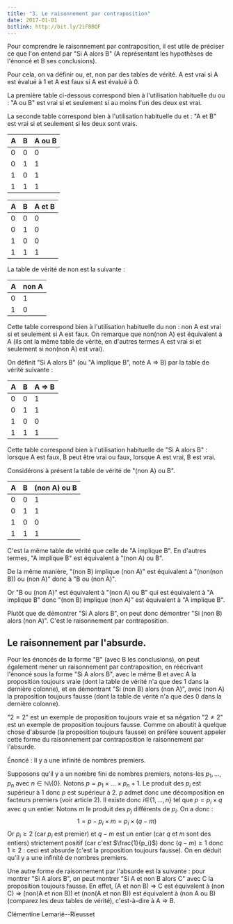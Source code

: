 ```yaml
---
title: "3. Le raisonnement par contraposition"
date: 2017-01-01
bitlink: http://bit.ly/2iFBBQF
---
```


Pour comprendre le raisonnement par contraposition, il est utile de préciser ce que l'on entend par "Si A alors B" (A représentant les hypothèses de l'énoncé et B ses conclusions).

Pour cela, on va définir ou, et, non par des tables de vérité. A est vrai si A est évalué à 1 et A est faux si A est évalué à 0.

La première table ci-dessous correspond bien à l'utilisation habituelle du ou : "A ou B" est vrai si et seulement si au moins l'un des deux est vrai.

La seconde table correspond bien à l'utilisation habituelle du et : "A et B" est vrai si et seulement si les deux sont vrais.

| A | B |A ou B|
|---|---|-----|
| 0 | 0 |0|
| 0 | 1 |1|
| 1 | 0 |1|
| 1 | 1 |1|

| A | B | A et B |
|---|---|--------|
| 0 | 0 | 0 |
| 0 | 1 | 0 |
| 1 | 0 | 0 |
| 1 | 1 | 1 |

La table de vérité de non est la suivante :

| A  | non A |
|----|-------|
| 0  | 1|
| 1  | 0|

Cette table correspond bien à l'utilisation habituelle du non : non A est vrai si et seulement si A est faux. On remarque que non(non A) est équivalent à A (ils ont la même table de vérité, en d'autres termes A est vrai si et seulement si non(non A) est vrai).

On définit "Si A alors B" (ou "A implique B", noté A $\Rightarrow$ B) par la table de vérité suivante :

| A  | B  | A $\Rightarrow$ B |
|----|----|-------------------|
| 0  | 0  | 1 |
| 0  | 1  | 1 |
| 1  | 0  | 0 |
| 1  | 1  | 1 |


Cette table correspond bien à l'utilisation habituelle de "Si A alors B" : lorsque A est faux, B peut être vrai ou faux, lorsque A est vrai, B est vrai.

Considérons à présent la table de vérité de "(non A) ou B".

| A  | B  | (non A) ou B |
|----|----|--------------|
| 0  | 0  | 1 |
| 0  | 1  | 1 |
| 1  | 0  | 0 |
| 1  | 1  | 1 |

C'est la même table de vérité que celle de "A implique B". En d'autres termes, "A implique B" est équivalent à "(non A) ou B".

De la même manière, "(non B) implique (non A)" est équivalent à "(non(non B)) ou (non A)" donc à "B ou (non A)".

Or "B ou (non A)" est équivalent à "(non A) ou B" qui est équivalent à "A implique B" donc "(non B) implique (non A)" est équivalent à "A implique B".

Plutôt que de démontrer "Si A alors B", on peut donc démontrer "Si (non B) alors (non A)". C'est le raisonnement par contraposition.

## Le raisonnement par l'absurde. ##

Pour les énoncés de la forme "B" (avec B les conclusions), on peut également mener un raisonnement par contraposition, en réécrivant l'énoncé sous la forme "Si A alors B", avec le même B et avec A la proposition toujours vraie (dont la table de vérité n'a que des 1 dans la dernière colonne), et en démontrant "Si (non B) alors (non A)", avec (non A) la proposition toujours fausse (dont la table de vérité n'a que des 0 dans la dernière colonne).
 
 "$2 = 2$" est un exemple de proposition toujours vraie et sa négation "$2 \neq 2$" est un exemple de proposition toujours fausse. Comme on aboutit à quelque chose d'absurde (la proposition toujours fausse) on préfère souvent appeler cette forme du raisonnement par contraposition le raisonnement par l'absurde.

Énoncé : Il y a une infinité de nombres premiers.

Supposons qu'il y a un nombre fini de nombres premiers, notons-les $p_1,...,p_n$ avec $n\in\mathbb{N} \setminus${$0$}. Notons $p = p_1 \times ... \times p_n + 1$. Le produit des $p_i$ est supérieur à 1 donc $p$ est supérieur à 2. $p$ admet donc une décomposition en facteurs premiers (voir article 2). Il existe donc $i \in${$1,...,n$} tel que $p = p_i \times q$ avec $q$ un entier. Notons $m$ le produit des $p_j$ différents de $p_i$. On a donc :
$$1 = p - p_i \times m = p_i \times (q - m) $$
Or $p_i \geq 2$ (car $p_i$ est premier) et $q-m$ est un entier (car $q$ et $m$ sont des entiers) strictement positif (car c'est $\frac{1}{p_i}$) donc $(q-m) \geq 1$ donc $1 \geq 2$ : ceci est absurde (c'est la proposition toujours fausse).
On en déduit qu'il y a une infinité de nombres premiers.

Une autre forme de raisonnement par l'absurde est la suivante : pour montrer "Si A alors B", on peut montrer "Si A et non B alors C" avec C la proposition toujours fausse. En effet, (A et non B) $\Rightarrow$ C est équivalent à (non C) $\Rightarrow$ (non(A et non B)) et (non(A et non B)) est équivalent à (non A ou B) (comparez les deux tables de vérité), c'est-à-dire à A $\Rightarrow$ B.

Clémentine Lemarié--Rieusset
